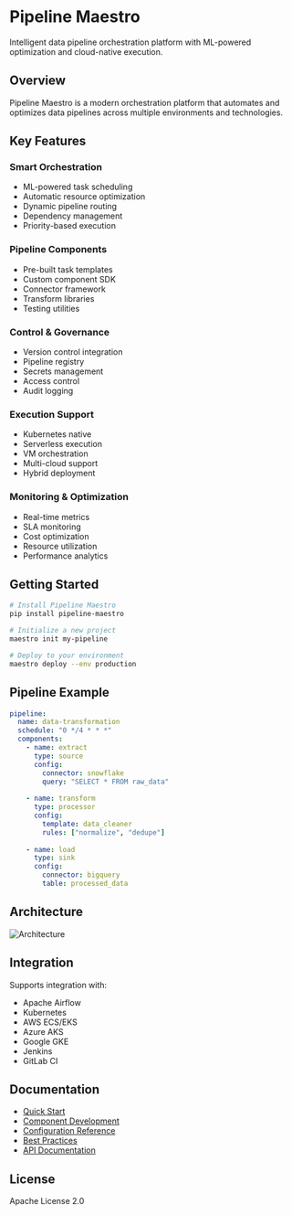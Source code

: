 # Pipeline Maestro

Intelligent data pipeline orchestration platform with ML-powered optimization and cloud-native execution.

## Overview
Pipeline Maestro is a modern orchestration platform that automates and optimizes data pipelines across multiple environments and technologies.

## Key Features

### Smart Orchestration
- ML-powered task scheduling
- Automatic resource optimization
- Dynamic pipeline routing
- Dependency management
- Priority-based execution

### Pipeline Components
- Pre-built task templates
- Custom component SDK
- Connector framework
- Transform libraries
- Testing utilities

### Control & Governance
- Version control integration
- Pipeline registry
- Secrets management
- Access control
- Audit logging

### Execution Support
- Kubernetes native
- Serverless execution
- VM orchestration
- Multi-cloud support
- Hybrid deployment

### Monitoring & Optimization
- Real-time metrics
- SLA monitoring
- Cost optimization
- Resource utilization
- Performance analytics

## Getting Started

```bash
# Install Pipeline Maestro
pip install pipeline-maestro

# Initialize a new project
maestro init my-pipeline

# Deploy to your environment
maestro deploy --env production
```

## Pipeline Example

```yaml
pipeline:
  name: data-transformation
  schedule: "0 */4 * * *"
  components:
    - name: extract
      type: source
      config:
        connector: snowflake
        query: "SELECT * FROM raw_data"
    
    - name: transform
      type: processor
      config:
        template: data_cleaner
        rules: ["normalize", "dedupe"]
    
    - name: load
      type: sink
      config:
        connector: bigquery
        table: processed_data
```

## Architecture

![Architecture](docs/architecture.png)

## Integration

Supports integration with:
- Apache Airflow
- Kubernetes
- AWS ECS/EKS
- Azure AKS
- Google GKE
- Jenkins
- GitLab CI

## Documentation
- [Quick Start](docs/quickstart.md)
- [Component Development](docs/components.md)
- [Configuration Reference](docs/config.md)
- [Best Practices](docs/best-practices.md)
- [API Documentation](docs/api.md)

## License
Apache License 2.0
